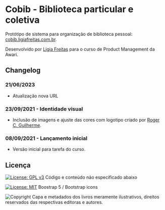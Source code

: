 # Cobib - Biblioteca particular e coletiva
Protótipo de sistema para organização de biblioteca pessoal: [cobib.ligiafreitas.com.br](https://cobib.ligiafreitas.com.br).

Desenvolvido por [Lígia Freitas](https://ligiafreitas.com.br) para o curso de Product Management da Awari.

## Changelog

### 21/06/2023

- Atualização nova URL

### 23/09/2021 - Identidade visual

- Inclusão de imagens e ajuste das cores com logotipo criado por [Roger C. Guilherme](https://github.com/rogercgui).

### 08/09/2021 - Lançamento inicial

- Versão inicial para tarefa do curso.

## Licença

[![License: GPL v3](https://img.shields.io/badge/License-GPL%20v3-blue.svg)](https://www.gnu.org/licenses/gpl-3.0) Código e conteúdo não especificado abaixo

[![License: MIT](https://img.shields.io/badge/license-MIT-informational)](https://opensource.org/licenses/MIT) Boostrap 5 / Bootstrap icons

![Copyright](https://img.shields.io/badge/license-Copyright-red) Capa e metadados dos livros meramente ilustrativos, direitos reservados das respectivas editoras e autores.
